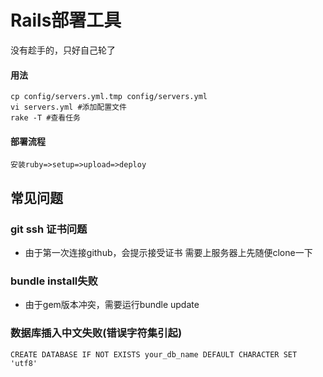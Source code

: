Rails部署工具
======

没有趁手的，只好自己轮了

#### 用法
    cp config/servers.yml.tmp config/servers.yml
    vi servers.yml #添加配置文件
    rake -T #查看任务

#### 部署流程
    安装ruby=>setup=>upload=>deploy

## 常见问题

### git ssh 证书问题
 * 由于第一次连接github，会提示接受证书 需要上服务器上先随便clone一下

### bundle install失败
 * 由于gem版本冲突，需要运行bundle update

### 数据库插入中文失败(错误字符集引起)
    CREATE DATABASE IF NOT EXISTS your_db_name DEFAULT CHARACTER SET 'utf8'
